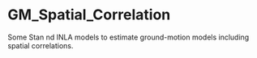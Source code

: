# GM_Spatial_Correlation
Some Stan nd INLA models to estimate ground-motion models including spatial correlations.
